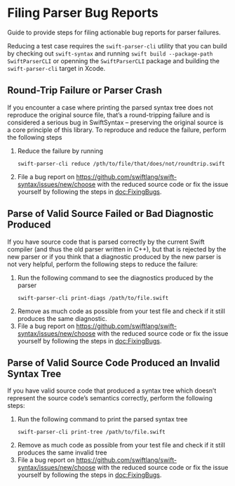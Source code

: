 # Filing Parser Bug Reports

Guide to provide steps for filing actionable bug reports for parser failures.

Reducing a test case requires the `swift-parser-cli` utility that you can build by checking out `swift-syntax` and running `swift build --package-path SwiftParserCLI` or openning the `SwiftParserCLI` package and building the `swift-parser-cli` target in Xcode.

## Round-Trip Failure or Parser Crash

If you encounter a case where printing the parsed syntax tree does not reproduce the original source file, that’s a round-tripping failure and is considered a serious bug in SwiftSyntax – preserving the original source is a core principle of this library. To reproduce and reduce the failure, perform the following steps

1. Reduce the failure by running 
    ```
    swift-parser-cli reduce /pth/to/file/that/does/not/roundtrip.swift
    ```
2. File a bug report on <https://github.com/swiftlang/swift-syntax/issues/new/choose> with the reduced source code or fix the issue yourself by following the steps in <doc:FixingBugs>. 

## Parse of Valid Source Failed or Bad Diagnostic Produced

If you have source code that is parsed correctly by the current Swift compiler (and thus the old parser written in C++), but that is rejected by the new parser or if you think that a diagnostic produced by the new parser is not very helpful, perform the following steps to reduce the failure:

1. Run the following command to see the diagnostics produced by the parser
    ```
    swift-parser-cli print-diags /path/to/file.swift
    ``` 
2. Remove as much code as possible from your test file and check if it still produces the same diagnostic. 
3. File a bug report on <https://github.com/swiftlang/swift-syntax/issues/new/choose> with the reduced source code or fix the issue yourself by following the steps in <doc:FixingBugs>.

## Parse of Valid Source Code Produced an Invalid Syntax Tree

If you have valid source code that produced a syntax tree which doesn’t represent the source code’s semantics correctly, perform the following steps:

1. Run the following command to print the parsed syntax tree
    ```
    swift-parser-cli print-tree /path/to/file.swift
    ``` 
2. Remove as much code as possible from your test file and check if it still produces the same invalid tree
3. File a bug report on <https://github.com/swiftlang/swift-syntax/issues/new/choose> with the reduced source code or fix the issue yourself by following the steps in <doc:FixingBugs>.
